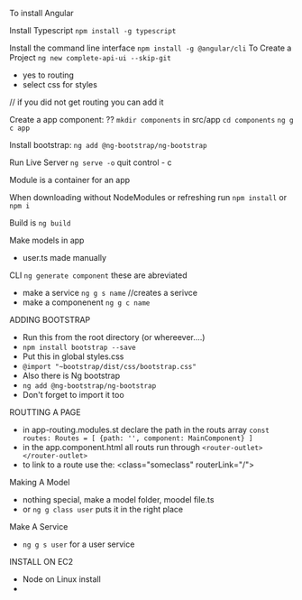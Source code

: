 To install Angular 

Install Typescript
`npm install -g typescript`



Install the command line interface
`npm install -g @angular/cli`
To Create a Project
`ng new complete-api-ui --skip-git`
  * yes to routing
  * select css for styles

// if you did not get routing you can add it 


Create a app component: ??
  `mkdir components` in src/app
  `cd components`
  `ng g c app`

Install bootstrap:
`ng add @ng-bootstrap/ng-bootstrap`

Run Live Server
  `ng serve -o`
  quit control - c

Module is a container for an app

When downloading without NodeModules or refreshing run
`npm install` or `npm i`

Build is 
`ng build`

Make models in app
  * user.ts made manually

CLI
`ng generate component` these are abreviated
* make a service `ng g s name` //creates a serivce
* make a componenent `ng g c name`

ADDING BOOTSTRAP
* Run this from the root directory (or whereever....)
* `npm install bootstrap --save`
* Put this in global styles.css
* `@import "~bootstrap/dist/css/bootstrap.css"`
* Also there is Ng bootstrap
* `ng add @ng-bootstrap/ng-bootstrap`
* Don't forget to import it too

ROUTTING A PAGE
* in app-routing.modules.st declare the path in the routs array
  `const routes: Routes = [ {path: '', component: MainComponent} ]`
* in the app.component.html all routs run through
  `<router-outlet></router-outlet>`
* to link to a route use the:
  <class="someclass" routerLink="/">

Making A Model 
* nothing special, make a model folder, moodel file.ts
* or `ng g class user` puts it in the right place

Make A Service
* `ng g s user` for a user service



INSTALL ON EC2
* Node on Linux install
* 